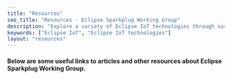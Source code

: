 ```yaml
---
title: "Resources"
seo_title: "Resources - Eclipse Sparkplug Working Group"
description: "Explore a variety of Eclipse IoT technologies through surveys, articles, case studies, whitepapers, and market reports."
keywords: ["Eclipse IoT", "Eclipse IoT technologies"]
layout: "resources"
---
```


#### Below are some useful links to articles and other resources about Eclipse Sparkplug Working Group.